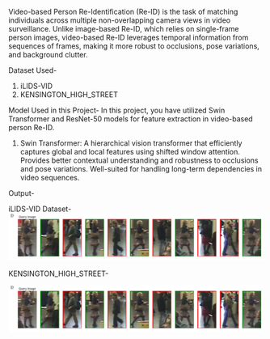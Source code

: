 Video-based Person Re-Identification (Re-ID) is the task of matching individuals across multiple non-overlapping camera views in video surveillance. Unlike image-based Re-ID, which relies on single-frame person images, video-based Re-ID leverages temporal information from sequences of frames, making it more robust to occlusions, pose variations, and background clutter.

Dataset Used-
1. iLIDS-VID
2. KENSINGTON_HIGH_STREET

Model Used in this Project-
In this project, you have utilized Swin Transformer and ResNet-50 models for feature extraction in video-based person Re-ID.

1. Swin Transformer:
 A hierarchical vision transformer that efficiently captures global and local features using shifted window attention.
 Provides better contextual understanding and robustness to occlusions and pose variations.
 Well-suited for handling long-term dependencies in video sequences.


Output-

iLIDS-VID Dataset-
![image alt](https://github.com/Gauravsingh564/Video_Based_Person_Re-ID/blob/main/ILIDS_Dataset.png?raw=true)

KENSINGTON_HIGH_STREET-

![image alt](https://github.com/Gauravsingh564/Video_Based_Person_Re-ID/blob/main/ILIDS_Dataset.png?raw=true)




